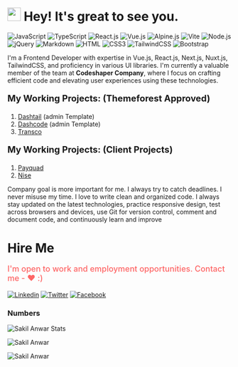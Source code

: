 <h1><img src="https://emojis.slackmojis.com/emojis/images/1531849430/4246/blob-sunglasses.gif?1531849430" width="30"/> Hey! It's great to see you.</h1>

![JavaScript](https://img.shields.io/badge/JavaScript-F7DF1E?style=flat-square&logo=javascript&logoColor=black)
![TypeScript](https://img.shields.io/badge/TypeScript-007ACC?style=flat-square&logo=typescript&logoColor=white)
![React.js](https://img.shields.io/badge/React.js-0081CB?style=flat-square&logo=react&logoColor=61DAFB)
![Vue.js](https://img.shields.io/badge/Vue.js-35495E?style=flat-square&logo=vue.js&logoColor=4FC08D)
![Alpine.js](https://img.shields.io/badge/Alpine.js-663399?style=flat-square&logo=alpine.js&logoColor=white)
![Vite](https://img.shields.io/badge/Vite-593D88?style=flat-square&logo=vite&logoColor=white)
![Node.js](https://img.shields.io/badge/Node.js-43853D?style=flat-square&logo=node.js&logoColor=white)
![jQuery](https://img.shields.io/badge/jQuery-0769AD?style=flat-square&logo=jquery&logoColor=white)
![Markdown](https://img.shields.io/badge/Markdown-000000?style=flat-square&logo=markdown&logoColor=white)
![HTML](https://img.shields.io/badge/HTML5-E34F26?style=flat-square&logo=html5&logoColor=white)
![CSS3](https://img.shields.io/badge/CSS3-1572B6?style=flat-square&logo=css3&logoColor=white)
![TailwindCSS](https://img.shields.io/badge/Tailwind_CSS-38B2AC?style=flat-square&logo=tailwind-css&logoColor=white)
![Bootstrap](https://img.shields.io/badge/Bootstrap-563D7C?style=flat-square&logo=bootstrap&logoColor=white)


I'm a Frontend Developer with expertise in Vue.js, React.js, Next.js, Nuxt.js, TailwindCSS, and proficiency in various UI libraries. I'm currently a valuable member of the team at <b>Codeshaper Company</b>, where I focus on crafting efficient code and elevating user experiences using these technologies.


<p style="font-size:20px; font-weight:bold">My Working Projects: (Themeforest Approved)</p>

 1. [Dashtail](https://themeforest.net/item/dashtail-tailwind-react-next-admin-dashboard-template/51622353) (admin Template)
 2. [Dashcode](https://themeforest.net/item/dashcode-admin-dashboard-template/42600453?gad_source=1&gclid=Cj0KCQjwpZWzBhC0ARIsACvjWRMV4dGzx-TRMQBrInwNaSBu5mPSWdRZVdhX2Tp84hUyjLBSFxLA9ukaApe4EALw_wcB) (admin Template)
 3. [Transco](https://themeforest.net/item/transco-transport-and-logistic-react-template/48398980) 
 
<p style="font-size:20px; font-weight:bold">My Working Projects: (Client Projects)</p>

  1. [Payquad](https://payquad.com/)  
  2. [Nise](http://www.nise.us/index.html) 


Company goal is more important for me. I always try to catch deadlines. I never misuse my time. I love to write clean and organized code. I always stay updated on the latest technologies, practice responsive design, test across browsers and devices, use Git for version control, comment and document code, and continuously learn and improve

# Hire Me
<p style="font-size:18px;font-weight:500; color:rgba(255,0,0,0.6)">I'm open to work and employment opportunities. Contact me - ♥ :)</p>



[![Linkedin](https://img.shields.io/badge/LinkedIn-0077B5?style=flat-square&logo=linkedin&logoColor=white)](https://www.linkedin.com/in/md-sakil-anwar-4b6941241/) 
[![Twitter](https://img.shields.io/badge/Twitter-1DA1F2?style=flat-square&logo=twitter&logoColor=white)](https://x.com/SakilAn07114100)
[![Facebook](https://img.shields.io/badge/Facebook-1877F2?style=flat-square&logo=facebook&logoColor=white)](https://www.facebook.com/shakilahmed.omi.5)

### Numbers
![Sakil Anwar Stats](https://github-readme-stats.vercel.app/api?username=sakilanwar12&theme=darcula&show_icons=true&hide_border=true&count_private=true)

![Sakil Anwar](https://github-readme-streak-stats.herokuapp.com/?user=sakilanwar12&theme=darcula&hide_border=true)

![Sakil Anwar](https://github-readme-stats.vercel.app/api/top-langs/?username=sakilanwar12&theme=darcula&show_icons=true&hide_border=true&layout=compact)



